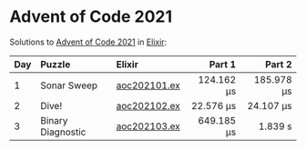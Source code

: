 # Advent of Code 2021

Solutions to [Advent of Code 2021](https://adventofcode.com/2021/) in [Elixir](https://elixir-lang.org/):

| Day  | Puzzle            | Elixir                                            |     Part 1 |     Part 2 |
| :--- | :---------------- | :------------------------------------------------ | ---------: | ---------: |
| 1    | Sonar Sweep       | [aoc202101.ex](01_sonar_sweep/aoc202101.ex)       | 124.162 µs | 185.978 µs |
| 2    | Dive!             | [aoc202102.ex](02_dive/aoc202102.ex)              |  22.576 µs |  24.107 µs |
| 3    | Binary Diagnostic | [aoc202103.ex](03_binary_diagnostic/aoc202103.ex) | 649.185 µs |    1.839 s |
